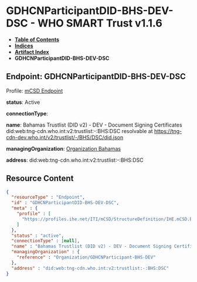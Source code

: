 # GDHCNParticipantDID-BHS-DEV-DSC - WHO SMART Trust v1.1.6

* [**Table of Contents**](toc.md)
* [**Indices**](indices.md)
* [**Artifact Index**](artifacts.md)
* **GDHCNParticipantDID-BHS-DEV-DSC**

## Endpoint: GDHCNParticipantDID-BHS-DEV-DSC

Profile: [mCSD Endpoint](https://profiles.ihe.net/ITI/mCSD/4.0.0/StructureDefinition-IHE.mCSD.Endpoint.html)

**status**: Active

**connectionType**: 

**name**: Bahamas Trustlist (DID v2) - DEV - Document Signing Certificates did:web:tng-cdn.who.int:v2:trustlist:-:BHS:DSC resolvable at https://tng-cdn-dev.who.int/v2/trustlist/-/BHS/DSC/did.json

**managingOrganization**: [Organization Bahamas](Organization-GDHCNParticipant-BHS-DEV.md)

**address**: did:web:tng-cdn.who.int:v2:trustlist:-:BHS:DSC



## Resource Content

```json
{
  "resourceType" : "Endpoint",
  "id" : "GDHCNParticipantDID-BHS-DEV-DSC",
  "meta" : {
    "profile" : [
      "https://profiles.ihe.net/ITI/mCSD/StructureDefinition/IHE.mCSD.Endpoint"
    ]
  },
  "status" : "active",
  "connectionType" : [null],
  "name" : "Bahamas Trustlist (DID v2) - DEV - Document Signing Certificates\ndid:web:tng-cdn.who.int:v2:trustlist:-:BHS:DSC\nresolvable at https://tng-cdn-dev.who.int/v2/trustlist/-/BHS/DSC/did.json",
  "managingOrganization" : {
    "reference" : "Organization/GDHCNParticipant-BHS-DEV"
  },
  "address" : "did:web:tng-cdn.who.int:v2:trustlist:-:BHS:DSC"
}

```
